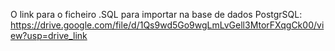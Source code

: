 O link para o ficheiro .SQL para importar na base de dados PostgrSQL: https://drive.google.com/file/d/1Qs9wd5Go9wgLmLvGell3MtorFXqgCk00/view?usp=drive_link